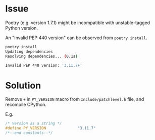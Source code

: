 # Issue

Poetry (e.g. version 1.7.1) might be incompatible with unstable-tagged Python version.

An "Invalid PEP 440 version" can be observed from `poetry install`.

```bash
poetry install
Updating dependencies
Resolving dependencies... (0.1s)

Invalid PEP 440 version: '3.11.7+'
```

# Solution

Remove `+` in `PY_VERSION` macro from `Include/patchlevel.h` file, and recompile CPython.

E.g.

```c
/* Version as a string */
#define PY_VERSION              "3.11.7"
/*--end constants--*/
```
